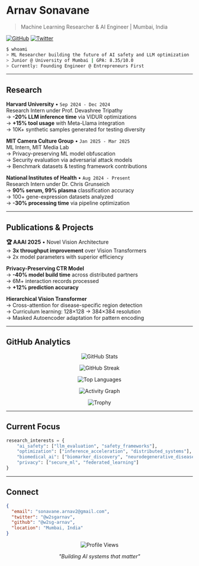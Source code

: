 # Arnav Sonavane

> Machine Learning Researcher & AI Engineer | Mumbai, India

[![GitHub](https://img.shields.io/github/followers/w2sg-arnav?style=social)](https://github.com/w2sg-arnav) [![Twitter](https://img.shields.io/twitter/follow/w2sgarnav?style=social)](https://x.com/w2sgarnav)

```bash
$ whoami
> ML Researcher building the future of AI safety and LLM optimization
> Junior @ University of Mumbai | GPA: 8.35/10.0
> Currently: Founding Engineer @ Entrepreneurs First
```

---

## Research

**Harvard University** • `Sep 2024 - Dec 2024`  
Research Intern under Prof. Devashree Tripathy  
→ **-20% LLM inference time** via VIDUR optimizations  
→ **+15% tool usage** with Meta-Llama integration  
→ 10K+ synthetic samples generated for testing diversity  

**MIT Camera Culture Group** • `Jan 2025 - Mar 2025`  
ML Intern, MIT Media Lab  
→ Privacy-preserving ML model obfuscation  
→ Security evaluation via adversarial attack models  
→ Benchmark datasets & testing framework contributions  

**National Institutes of Health** • `Aug 2024 - Present`  
Research Intern under Dr. Chris Grunseich  
→ **90% serum, 99% plasma** classification accuracy  
→ 100+ gene-expression datasets analyzed  
→ **-30% processing time** via pipeline optimization  

---

## Publications & Projects

**🏆 AAAI 2025** • Novel Vision Architecture  
→ **3x throughput improvement** over Vision Transformers  
→ 2x model parameters with superior efficiency  

**Privacy-Preserving CTR Model**  
→ **-40% model build time** across distributed partners  
→ 6M+ interaction records processed  
→ **+12% prediction accuracy**  

**Hierarchical Vision Transformer**  
→ Cross-attention for disease-specific region detection  
→ Curriculum learning: 128×128 → 384×384 resolution  
→ Masked Autoencoder adaptation for pattern encoding  

---

## GitHub Analytics

<div align="center">

![GitHub Stats](https://github-readme-stats.vercel.app/api?username=w2sg-arnav&show_icons=true&theme=dark&hide_border=true&bg_color=0d1117&title_color=58a6ff&text_color=c9d1d9&icon_color=58a6ff)

![GitHub Streak](https://github-readme-streak-stats.herokuapp.com/?user=w2sg-arnav&theme=dark&hide_border=true&background=0d1117&stroke=30363d&ring=58a6ff&fire=58a6ff&currStreakNum=c9d1d9&sideNums=c9d1d9&currStreakLabel=58a6ff&sideLabels=58a6ff&dates=8b949e)

![Top Languages](https://github-readme-stats.vercel.app/api/top-langs/?username=w2sg-arnav&layout=compact&theme=dark&hide_border=true&bg_color=0d1117&title_color=58a6ff&text_color=c9d1d9)

![Activity Graph](https://github-readme-activity-graph.vercel.app/graph?username=w2sg-arnav&theme=github-compact&hide_border=true&bg_color=0d1117&color=58a6ff&line=30363d&point=c9d1d9)

![Trophy](https://github-profile-trophy.vercel.app/?username=w2sg-arnav&theme=darkhub&no-frame=true&no-bg=false&margin-w=4)

</div>

---

## Current Focus

```python
research_interests = {
    "ai_safety": ["llm_evaluation", "safety_frameworks"],
    "optimization": ["inference_acceleration", "distributed_systems"],
    "biomedical_ai": ["biomarker_discovery", "neurodegenerative_diseases"],
    "privacy": ["secure_ml", "federated_learning"]
}
```

---

## Connect

```json
{
  "email": "sonavane.arnav2@gmail.com",
  "twitter": "@w2sgarnav",
  "github": "@w2sg-arnav",
  "location": "Mumbai, India"
}
```

<div align="center">

![Profile Views](https://komarev.com/ghpvc/?username=w2sg-arnav&style=flat-square&color=58a6ff)

*"Building AI systems that matter"*

</div>
